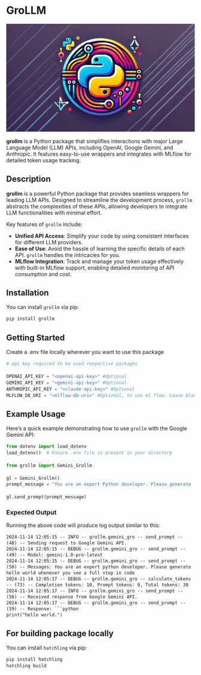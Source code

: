 # GroLLM
![Jira FStack Logo](./images/9m42vusr.png)

**grollm** is a Python package that simplifies interactions with major Large Language Model (LLM) APIs, including OpenAI, Google Gemini, and Anthropic. It features easy-to-use wrappers and integrates with MLflow for detailed token usage tracking.

## Description

**grollm** is a powerful Python package that provides seamless wrappers for leading LLM APIs. Designed to streamline the development process, `grollm` abstracts the complexities of these APIs, allowing developers to integrate LLM functionalities with minimal effort.

Key features of `grollm` include:

- **Unified API Access**: Simplify your code by using consistent interfaces for different LLM providers.
- **Ease of Use**: Avoid the hassle of learning the specific details of each API. `grollm` handles the intricacies for you.
- **MLflow Integration**: Track and manage your token usage effectively with built-in MLflow support, enabling detailed monitoring of API consumption and cost.

## Installation

You can install `grollm` via pip:

```python
pip install grollm
```

## Getting Started

Create a .env file locally wherever you want to use this package

```python
# api key required to be used respective packages

OPENAI_API_KEY = "<openai-api-key>" #Optional
GEMINI_API_KEY = "<gemini-api-key>" #Optional
ANTHROPIC_API_KEY = "<claude-api-key>" #Optional
MLFLOW_DB_URI = "<mlflow-db-uri>" #Optional, to use ml flow. Leave blank if not required. Ex sqlite:///logs/mlflow.db
```

## Example Usage

Here’s a quick example demonstrating how to use `grollm` with the Google Gemini API:

```python
from dotenv import load_dotenv
load_dotenv()  # Ensure .env file is present in your directory

from grollm import Gemini_Grollm

gl = Gemini_Grollm()
prompt_message = "You are an expert Python developer. Please generate 'hello world' whenever you see a full stop in code."

gl.send_prompt(prompt_message)
```

### Expected Output

Running the above code will produce log output similar to this:

```
2024-11-14 12:05:15 -- INFO -- grollm.gemini_gro -- send_prompt -- (48) -- Sending request to Google Gemini API.
2024-11-14 12:05:15 -- DEBUG -- grollm.gemini_gro -- send_prompt -- (49) -- Model: gemini-1.0-pro-latest
2024-11-14 12:05:15 -- DEBUG -- grollm.gemini_gro -- send_prompt -- (50) -- Messages: You are an expert python developer. Please generate hello world whenever you see a full stop in code
2024-11-14 12:05:17 -- DEBUG -- grollm.gemini_gro -- calculate_tokens -- (73) -- Completion tokens: 10, Prompt tokens: 0, Total tokens: 30
2024-11-14 12:05:17 -- INFO -- grollm.gemini_gro -- send_prompt -- (58) -- Received response from Google Gemini API.
2024-11-14 12:05:17 -- DEBUG -- grollm.gemini_gro -- send_prompt -- (59) -- Response: ```python
print("hello world.")
```

## For building package locally

You can install `hatchling` via pip:

```python
pip install hatchling
hatchling build
```